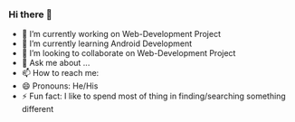 ### Hi there 👋

<!--
**bhavesh1129/bhavesh1129** is a ✨ _special_ ✨ repository because its `README.md` (this file) appears on your GitHub profile.-->



- 🔭 I’m currently working on Web-Development Project
- 🌱 I’m currently learning Android Development
- 👯 I’m looking to collaborate on Web-Development Project
- 💬 Ask me about ...
- 📫 How to reach me: 
- 😄 Pronouns: He/His
- ⚡ Fun fact: I like to spend most of thing in finding/searching something different
<!--
- 🤔 I’m looking for help with ...
-->


